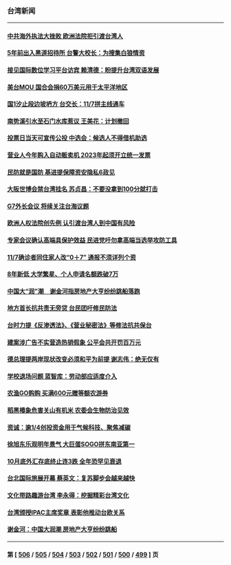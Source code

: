 ### 台湾新闻
---
#### [中共海外执法大挫败 欧洲法院拒引渡台湾人](../../pages/ncid1349361/n13859684.md) 
#### [5年前出入黑道招待所 台警大校长：为搜集白狼情资](../../pages/ncid1349361/n13859627.md) 
#### [接见国际数位学习平台访宾 赖清德：盼提升台湾双语发展](../../pages/ncid1349361/n13859645.md) 
#### [美台MOU 国合会捐60万美元用于太平洋地区](../../pages/ncid1349361/n13859644.md) 
#### [国1汐止段边坡坍方 台交长：11/7拼主线通车](../../pages/ncid1349361/n13859648.md) 
#### [南势溪引水至石门水库惹议 王美花：计划撤回](../../pages/ncid1349361/n13859643.md) 
#### [投票日当天可宣传公投 中选会：候选人不得借机助选](../../pages/ncid1349361/n13859626.md) 
#### [营业人今年购入自动贩卖机 2023年起须开立统一发票](../../pages/ncid1349361/n13859650.md) 
#### [民防就是国防 基进提保障资安隐私6政见](../../pages/ncid1349361/n13859620.md) 
#### [大阪世博会禁台湾挂名 苏贞昌：不要没拿到100分就打击](../../pages/ncid1349361/n13859652.md) 
#### [G7外长会议 将续关注台海议题](../../pages/ncid1349361/n13859619.md) 
#### [欧洲人权法院创先例 认引渡台湾人到中国有风险](../../pages/ncid1349361/n13859612.md) 
#### [专家会议确认高端具保护效益 民进党吁勿拿高端当选举攻防工具](../../pages/ncid1349361/n13859585.md) 
#### [11/7确诊者同住家人改“0＋7” 通报不须详列个资](../../pages/ncid1349361/n13859576.md) 
#### [8年新低 大学繁星、个人申请名额跌破7万](../../pages/ncid1349361/n13859578.md) 
#### [中国大“润”潮　谢金河指房地产大亨纷纷跳船落跑](../../pages/ncid1349361/n13859604.md) 
#### [地方首长抗共责无旁贷 台民团吁修民防法](../../pages/ncid1349361/n13859581.md) 
#### [台时力提《反渗透法》、《营业秘密法》等修法抗共保台](../../pages/ncid1349361/n13859586.md) 
#### [建案涉广告不实营造热销假象 公平会共开罚百万元](../../pages/ncid1349361/n13859583.md) 
#### [德总理提两岸现状改变必须和平为前提 谢志伟：绝无仅有](../../pages/ncid1349361/n13859574.md) 
#### [学校退场问题 蓝智库：劳动部应适度介入](../../pages/ncid1349361/n13859580.md) 
#### [农渔GO购购 买满600元赠等额农游券](../../pages/ncid1349361/n13859579.md) 
#### [稻黑椿象危害关山有机米 农委会生物防治见效](../../pages/ncid1349361/n13859573.md) 
#### [资诚：逾1/4创投资金用于气候科技、聚焦减碳](../../pages/ncid1349361/n13859570.md) 
#### [徐旭东乐观明年景气 大巨蛋SOGO拼东南亚第一](../../pages/ncid1349361/n13859568.md) 
#### [10月底外汇存底终止连3跌 全年恐罕见衰退](../../pages/ncid1349361/n13859565.md) 
#### [台北国际旅展开幕 蔡英文：复苏脚步会越来越快](../../pages/ncid1349361/n13859479.md) 
#### [文化带路趣游台湾 李永得：挖掘精彩台湾文化](../../pages/ncid1349361/n13859393.md) 
#### [台湾颁授IPAC主席奖章 表彰他推动台欧关系](../../pages/ncid1349361/n13859385.md) 
#### [谢金河：中国大润潮 房地产大亨纷纷跳船](../../pages/ncid1349361/n13859347.md) 

---
#### 第 [ [506](./506.md) / [505](./505.md) / [504](./504.md) / [503](./503.md) / [502](./502.md) / [501](./501.md) / [500](./500.md) / [499](./499.md) ] 页
